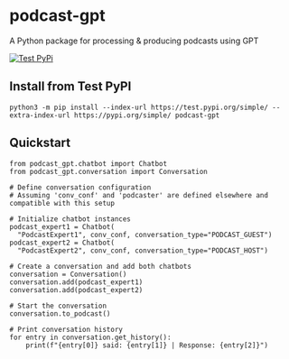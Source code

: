 # podcast-gpt

A Python package for processing &amp; producing podcasts using GPT

[![Test PyPi](https://github.com/supermomo668/podcast-gpt/actions/workflows/TestPyPi.yml/badge.svg?branch=main)](https://github.com/supermomo668/podcast-gpt/actions/workflows/TestPyPi.yml)


## Install from Test PyPI

```
python3 -m pip install --index-url https://test.pypi.org/simple/ --extra-index-url https://pypi.org/simple/ podcast-gpt
```
## Quickstart

```
from podcast_gpt.chatbot import Chatbot
from podcast_gpt.conversation import Conversation

# Define conversation configuration
# Assuming 'conv_conf' and 'podcaster' are defined elsewhere and compatible with this setup

# Initialize chatbot instances
podcast_expert1 = Chatbot(
  "PodcastExpert1", conv_conf, conversation_type="PODCAST_GUEST")
podcast_expert2 = Chatbot(
  "PodcastExpert2", conv_conf, conversation_type="PODCAST_HOST")

# Create a conversation and add both chatbots
conversation = Conversation()
conversation.add(podcast_expert1)
conversation.add(podcast_expert2)

# Start the conversation
conversation.to_podcast()

# Print conversation history
for entry in conversation.get_history():
    print(f"{entry[0]} said: {entry[1]} | Response: {entry[2]}")

```
